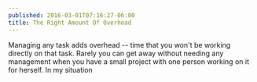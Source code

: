 ```yaml
---
published: 2016-03-01T07:16:27-06:00
title: The Right Amount Of Overhead
---
```

Managing any task adds overhead -- time that you won't be working directly on that task. Rarely you can get away without needing any management when you have a small project with one person working on it for herself. In my situation